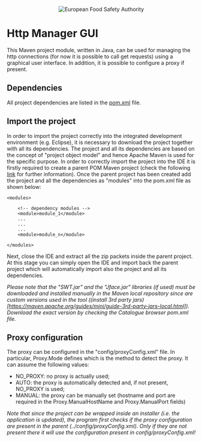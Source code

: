<p align="center">
	<img src="http://www.efsa.europa.eu/profiles/efsa/themes/responsive_efsa/logo.png" alt="European Food Safety Authority"/>
</p>

# Http Manager GUI
This Maven project module, written in Java, can be used for managing the http connections (for now it is possible to call get requests) using a graphical user interface.
In addition, it is possible to configure a proxy if present.

## Dependencies
All project dependencies are listed in the [pom.xml](pom.xml) file.

## Import the project
In order to import the project correctly into the integrated development environment (e.g. Eclipse), it is necessary to download the project together with all its dependencies.
The project and all its dependencies are based on the concept of "project object model" and hence Apache Maven is used for the specific purpose.
In order to correctly import the project into the IDE it is firstly required to create a parent POM Maven project (check the following [link](https://maven.apache.org/guides/introduction/introduction-to-the-pom.html) for further information). 
Once the parent project has been created add the project and all the dependencies as "modules" into the pom.xml file as shown below: 

	<modules>

		<!-- dependency modules -->
		<module>module_1</module>
		...
		...
		...
		<module>module_n</module>
		
	</modules>
	
Next, close the IDE and extract all the zip packets inside the parent project.
At this stage you can simply open the IDE and import back the parent project which will automatically import also the project and all its dependencies.

_Please note that the "SWT.jar" and the "Jface.jar" libraries (if used) must be downloaded and installed manually in the Maven local repository since are custom versions used in the tool ((install 3rd party jars)[https://maven.apache.org/guides/mini/guide-3rd-party-jars-local.html]). 
Download the exact version by checking the Catalogue browser pom.xml file._

## Proxy configuration
The proxy can be configured in the "config/proxyConfig.xml" file. In particular, Proxy.Mode defines which is the method to detect the proxy. It can assume the following values:
* NO_PROXY: no proxy is actually used;
* AUTO: the proxy is automatically detected and, if not present, NO_PROXY is used;
* MANUAL: the proxy can be manually set (hostname and port are required in the Proxy.ManualHostName and Proxy.ManualPort fields)

_Note that since the project can be wrapped inside an installer (i.e. the application is updated), the program first checks if the proxy configuration are present in the parent (../config/proxyConfig.xml). 
Only if they are not present there it will use the configuration present in config/proxyConfig.xml!_